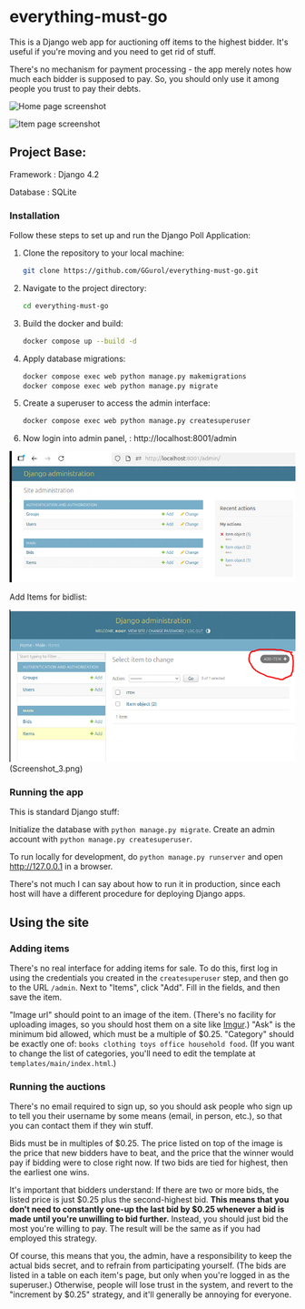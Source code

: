 # everything-must-go

This is a Django web app for auctioning off items to the highest bidder. It's useful if you're moving and you need to get rid of stuff.

There's no mechanism for payment processing - the app merely notes how much each bidder is supposed to pay. So, you should only use it among people you trust to pay their debts.

![Home page screenshot](http://i.imgur.com/nO4ZsBt.png)

![Item page screenshot](http://i.imgur.com/cw5PHKb.png)

## Project Base:

Framework : Django 4.2

Database : SQLite


### Installation

Follow these steps to set up and run the Django Poll Application:

1. Clone the repository to your local machine:

   ```bash
   git clone https://github.com/GGurol/everything-must-go.git
   ```

2. Navigate to the project directory:

   ```bash
   cd everything-must-go
   ```

3. Build the docker and build:

   ```bash
   docker compose up --build -d
   ```

4. Apply database migrations:

   ```bash
   docker compose exec web python manage.py makemigrations
   docker compose exec web python manage.py migrate
   ```

5. Create a superuser to access the admin interface:

   ```bash
   docker compose exec web python manage.py createsuperuser
   ```


6. Now login into admin panel, : http://localhost:8001/admin

![Admin panel screenshot](Screenshot_1.png)

Add Items for bidlist:

![Add items](Screenshot_2.png)
(Screenshot_3.png)










### Running the app

This is standard Django stuff:

Initialize the database with `python manage.py migrate`. Create an admin account with `python manage.py createsuperuser`.

To run locally for development, do `python manage.py runserver` and open http://127.0.0.1 in a browser.

There's not much I can say about how to run it in production, since each host will have a different procedure for deploying Django apps.

## Using the site

### Adding items

There's no real interface for adding items for sale. To do this, first log in using the credentials you created in the `createsuperuser` step, and then go to the URL `/admin`. Next to "Items", click "Add". Fill in the fields, and then save the item.

"Image url" should point to an image of the item. (There's no facility for uploading images, so you should host them on a site like [Imgur](http://imgur.com).) "Ask" is the minimum bid allowed, which must be a multiple of $0.25. "Category" should be exactly one of: `books clothing toys office household food`. (If you want to change the list of categories, you'll need to edit the template at `templates/main/index.html`.)

### Running the auctions

There's no email required to sign up, so you should ask people who sign up to tell you their username by some means (email, in person, etc.), so that you can contact them if they win stuff.

Bids must be in multiples of $0.25. The price listed on top of the image is the price that new bidders have to beat, and the price that the winner would pay if bidding were to close right now. If two bids are tied for highest, then the earliest one wins.

It's important that bidders understand: If there are two or more bids, the listed price is just $0.25 plus the second-highest bid. **This means that you don't need to constantly one-up the last bid by $0.25 whenever a bid is made until you're unwilling to bid further.** Instead, you should just bid the most you're willing to pay. The result will be the same as if you had employed this strategy.

Of course, this means that you, the admin, have a responsibility to keep the actual bids secret, and to refrain from participating yourself. (The bids are listed in a table on each item's page, but only when you're logged in as the superuser.) Otherwise, people will lose trust in the system, and revert to the "increment by $0.25" strategy, and it'll generally be annoying for everyone.

